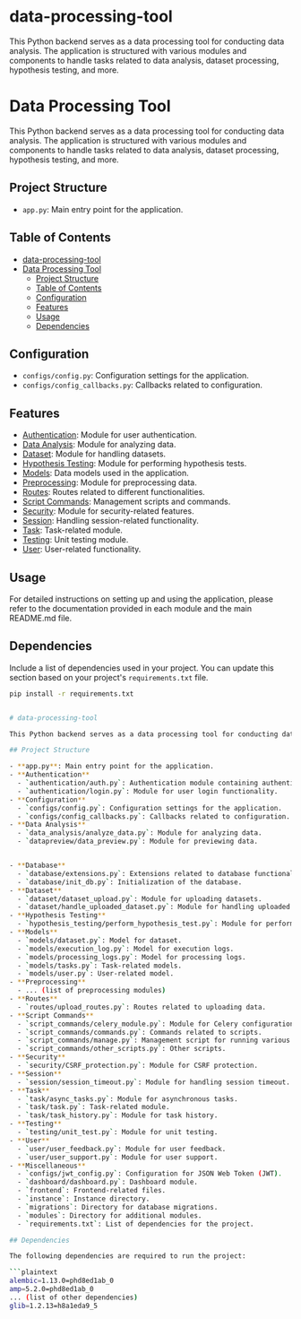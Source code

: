 # data-processing-tool
This Python backend serves as a data processing tool for conducting data analysis. The application is structured with various modules and components to handle tasks related to data analysis, dataset processing, hypothesis testing, and more.


# Data Processing Tool

This Python backend serves as a data processing tool for conducting data analysis. The application is structured with various modules and components to handle tasks related to data analysis, dataset processing, hypothesis testing, and more.

## Project Structure

- `app.py`: Main entry point for the application.
  
## Table of Contents
- [data-processing-tool](#data-processing-tool)
- [Data Processing Tool](#data-processing-tool-1)
  - [Project Structure](#project-structure)
  - [Table of Contents](#table-of-contents)
  - [Configuration](#configuration)
  - [Features](#features)
  - [Usage](#usage)
  - [Dependencies](#dependencies)

## Configuration

- `configs/config.py`: Configuration settings for the application.
- `configs/config_callbacks.py`: Callbacks related to configuration.

## Features

- [Authentication](authentication/): Module for user authentication.
- [Data Analysis](data_analysis/): Module for analyzing data.
- [Dataset](dataset/): Module for handling datasets.
- [Hypothesis Testing](hypothesis_testing/): Module for performing hypothesis tests.
- [Models](models/): Data models used in the application.
- [Preprocessing](preprocessing/): Module for preprocessing data.
- [Routes](routes/): Routes related to different functionalities.
- [Script Commands](script_commands/): Management scripts and commands.
- [Security](security/): Module for security-related features.
- [Session](session/): Handling session-related functionality.
- [Task](task/): Task-related module.
- [Testing](testing/): Unit testing module.
- [User](user/): User-related functionality.

## Usage

For detailed instructions on setting up and using the application, please refer to the documentation provided in each module and the main README.md file.

## Dependencies

Include a list of dependencies used in your project. You can update this section based on your project's `requirements.txt` file.

````bash
pip install -r requirements.txt


# data-processing-tool

This Python backend serves as a data processing tool for conducting data analysis. The application is structured with various modules and components to handle tasks related to data analysis, dataset processing, hypothesis testing, and more.

## Project Structure

- **app.py**: Main entry point for the application.
- **Authentication**
  - `authentication/auth.py`: Authentication module containing authentication logic.
  - `authentication/login.py`: Module for user login functionality.
- **Configuration**
  - `configs/config.py`: Configuration settings for the application.
  - `configs/config_callbacks.py`: Callbacks related to configuration.
- **Data Analysis**
  - `data_analysis/analyze_data.py`: Module for analyzing data.
  - `datapreview/data_preview.py`: Module for previewing data.


- **Database**
  - `database/extensions.py`: Extensions related to database functionality.
  - `database/init_db.py`: Initialization of the database.
- **Dataset**
  - `dataset/dataset_upload.py`: Module for uploading datasets.
  - `dataset/handle_uploaded_dataset.py`: Module for handling uploaded datasets.
- **Hypothesis Testing**
  - `hypothesis_testing/perform_hypothesis_test.py`: Module for performing hypothesis tests.
- **Models**
  - `models/dataset.py`: Model for dataset.
  - `models/execution_log.py`: Model for execution logs.
  - `models/processing_logs.py`: Model for processing logs.
  - `models/tasks.py`: Task-related models.
  - `models/user.py`: User-related model.
- **Preprocessing**
  - ... (list of preprocessing modules)
- **Routes**
  - `routes/upload_routes.py`: Routes related to uploading data.
- **Script Commands**
  - `script_commands/celery_module.py`: Module for Celery configuration.
  - `script_commands/commands.py`: Commands related to scripts.
  - `script_commands/manage.py`: Management script for running various commands.
  - `script_commands/other_scripts.py`: Other scripts.
- **Security**
  - `security/CSRF_protection.py`: Module for CSRF protection.
- **Session**
  - `session/session_timeout.py`: Module for handling session timeout.
- **Task**
  - `task/async_tasks.py`: Module for asynchronous tasks.
  - `task/task.py`: Task-related module.
  - `task/task_history.py`: Module for task history.
- **Testing**
  - `testing/unit_test.py`: Module for unit testing.
- **User**
  - `user/user_feedback.py`: Module for user feedback.
  - `user/user_support.py`: Module for user support.
- **Miscellaneous**
  - `configs/jwt_config.py`: Configuration for JSON Web Token (JWT).
  - `dashboard/dashboard.py`: Dashboard module.
  - `frontend`: Frontend-related files.
  - `instance`: Instance directory.
  - `migrations`: Directory for database migrations.
  - `modules`: Directory for additional modules.
  - `requirements.txt`: List of dependencies for the project.

## Dependencies

The following dependencies are required to run the project:

```plaintext
alembic=1.13.0=phd8ed1ab_0
amp=5.2.0=phd8ed1ab_0
... (list of other dependencies)
glib=1.2.13=h8a1eda9_5
````

